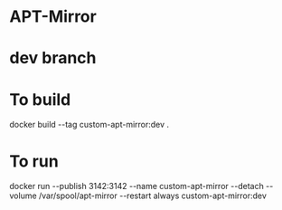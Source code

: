 # APT-Mirror
# dev branch

# To build 
docker build --tag custom-apt-mirror:dev .

# To run

docker run --publish 3142:3142 --name custom-apt-mirror --detach --volume /var/spool/apt-mirror --restart always custom-apt-mirror:dev